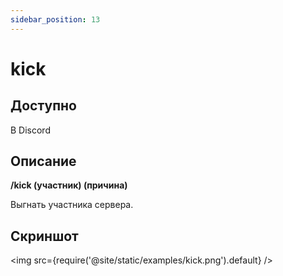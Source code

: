```yaml
---
sidebar_position: 13
---
```


# kick

## Доступно

В Discord

## Описание
**/kick (участник) (причина)**

Выгнать участника сервера.

## Скриншот
<img src={require('@site/static/examples/kick.png').default} />
